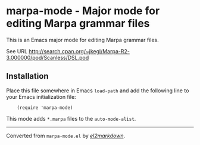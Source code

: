 # marpa-mode - Major mode for editing Marpa grammar files


This is an Emacs major mode for editing Marpa grammar files.

See URL http://search.cpan.org/~jkegl/Marpa-R2-3.000000/pod/Scanless/DSL.pod

## Installation

Place this file somewhere in Emacs `load-path` and add the
following line to your Emacs initialization file:

        (require 'marpa-mode)

This mode adds `*.marpa` files to the `auto-mode-alist`.


---
Converted from `marpa-mode.el` by [*el2markdown*](https://github.com/Lindydancer/el2markdown).

